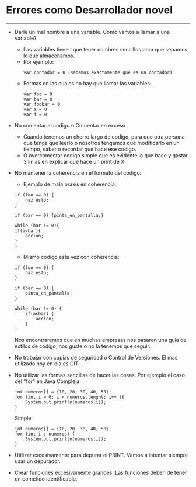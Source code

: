 # Errores como Desarrollador novel
---

- Darle un mal nombre a una variable. Como vamos a llamar a una variable?
  - Las variables tienen que tener nombres sencillos para que sepamos lo que almacenamos. 
  - Por ejemplo: 
    ```
    var contador = 0 (sabemos exactamente que es un contador)
    ```
  - Formas en las cuales no hay que llamar las variables:
    ```
    var foo = 0
    var bar = 0
    var foobar = 0
    var a = 0
    var f = 0
    ```

- No comentar el codigo o Comentar en exceso
  - Cuando tenemos un chorro largo de codigo, para que otra persona que tenga que leerlo o nosotros tengamos que modificarlo en un tiempo, saber o recordar que hace ese codigo.
  - O overcomentar codigo simple que es evidente lo que hace y gastar 3 linias en explicar que hace un print de X

- No mantener la coherencia en el formato del codigo:
    - Ejemplo de mala praxis en coherencia:
    ```
    if (foo == 0) {
        haz esto;
    }

    if (bar == 0) {pinta_en_pantalla;}

    while (bar != 0){
    if(a<bar){
        accion;
    }
    }
    ```
    - Mismo codigo esta vez con coherencia:
    ```
    if (foo == 0) {
        haz esto;
    }

    if (bar == 0) {
        pinta_en_pantalla;
    }

    while (bar != 0) {
        if(a<bar) {
            accion;
        }
    }
    ```
    Nos encontraremos que en muchas empresas nos pasaran una guia de estilos de codigo, nos guste o no la tenemos que seguir.

- No trabajar con copias de seguridad o Control de Versiones. El mas utilizado hoy en dia es GIT.
- No utilizar las formas sencillas de hacer las cosas. Por ejemplo el caso del "for" en Java
    Compleja: 
    ```
    int numeros[] = {10, 20, 30, 40, 50};
    for (int i = 0; i < numeros.lenght; i++ ){
        System.out.println(numeros[i]);
    }
    ```
    Simple:
    ```
    int numeros[] = {10, 20, 30, 40, 50};
    for (int i : numeros) {
        System.out.println(numeros[i]);
    }
    ```

- Utilizar excesivamente para depurar el PRINT. Vamos a intentar siempre usar un depurador.
- Crear funciones excesivamente grandes. Las funciones deben de tener un cometido identificable.
